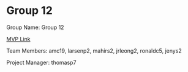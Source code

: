 # Group 12
Group Name: Group 12

[MVP Link](https://docs.google.com/document/d/1ZDkbsrtTkGord4ou1SVkyxZSWc_aK-eOFmJNZtqJl3M/edit)

Team Members: amc19, larsenp2,  mahirs2, jrleong2, ronaldc5, jenys2

Project Manager: thomasp7
